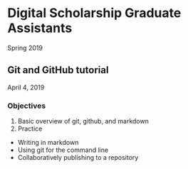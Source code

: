 # Digital Scholarship Graduate Assistants
Spring 2019

## Git and GitHub tutorial
April 4, 2019

### Objectives
1. Basic overview of git, github, and markdown
2. Practice
  - Writing in markdown
  - Using git for the command line
  - Collaboratively publishing to a repository
